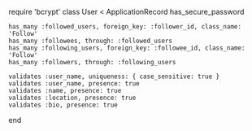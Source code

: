require 'bcrypt'
class User < ApplicationRecord
    has_secure_password

    has_many :followed_users, foreign_key: :follower_id, class_name: 'Follow'
    has_many :followees, through: :followed_users
    has_many :following_users, foreign_key: :followee_id, class_name: 'Follow'
    has_many :followers, through: :following_users

    validates :user_name, uniqueness: { case_sensitive: true }
    validates :user_name, presence: true
    validates :name, presence: true
    validates :location, presence: true
    validates :bio, presence: true
end
